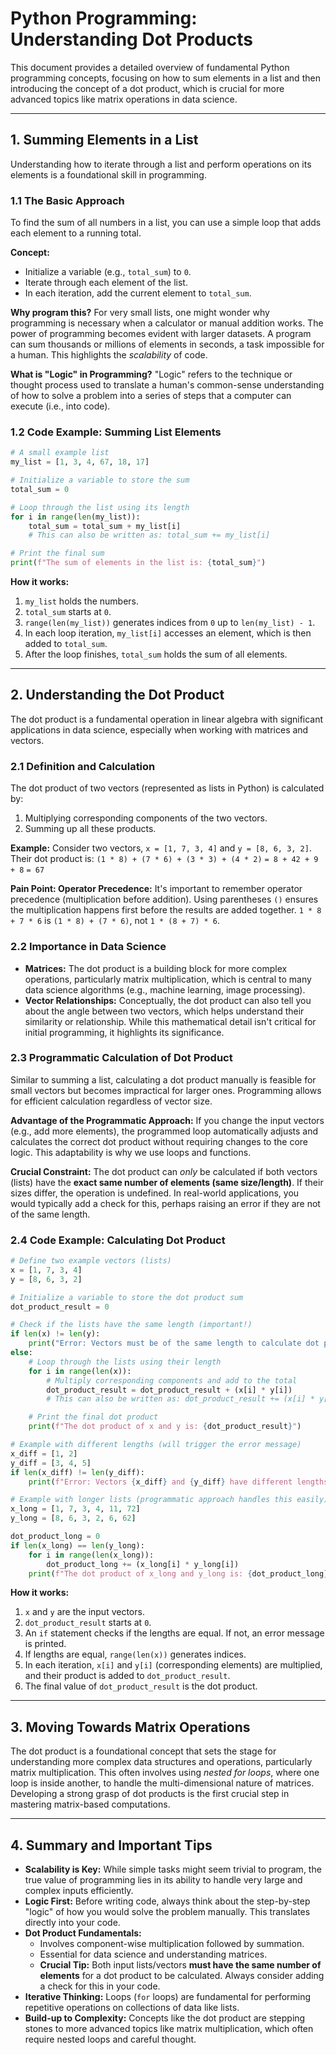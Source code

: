# Python Programming: Understanding Dot Products

This document provides a detailed overview of fundamental Python programming concepts, focusing on how to sum elements in a list and then introducing the concept of a dot product, which is crucial for more advanced topics like matrix operations in data science.

---

## 1. Summing Elements in a List

Understanding how to iterate through a list and perform operations on its elements is a foundational skill in programming.

### 1.1 The Basic Approach

To find the sum of all numbers in a list, you can use a simple loop that adds each element to a running total.

**Concept:**
*   Initialize a variable (e.g., `total_sum`) to `0`.
*   Iterate through each element of the list.
*   In each iteration, add the current element to `total_sum`.

**Why program this?**
For very small lists, one might wonder why programming is necessary when a calculator or manual addition works. The power of programming becomes evident with larger datasets. A program can sum thousands or millions of elements in seconds, a task impossible for a human. This highlights the *scalability* of code.

**What is "Logic" in Programming?**
"Logic" refers to the technique or thought process used to translate a human's common-sense understanding of how to solve a problem into a series of steps that a computer can execute (i.e., into code).

### 1.2 Code Example: Summing List Elements

```python
# A small example list
my_list = [1, 3, 4, 67, 18, 17]

# Initialize a variable to store the sum
total_sum = 0

# Loop through the list using its length
for i in range(len(my_list)):
    total_sum = total_sum + my_list[i]
    # This can also be written as: total_sum += my_list[i]

# Print the final sum
print(f"The sum of elements in the list is: {total_sum}")
```

**How it works:**
1.  `my_list` holds the numbers.
2.  `total_sum` starts at `0`.
3.  `range(len(my_list))` generates indices from `0` up to `len(my_list) - 1`.
4.  In each loop iteration, `my_list[i]` accesses an element, which is then added to `total_sum`.
5.  After the loop finishes, `total_sum` holds the sum of all elements.

---

## 2. Understanding the Dot Product

The dot product is a fundamental operation in linear algebra with significant applications in data science, especially when working with matrices and vectors.

### 2.1 Definition and Calculation

The dot product of two vectors (represented as lists in Python) is calculated by:
1.  Multiplying corresponding components of the two vectors.
2.  Summing up all these products.

**Example:**
Consider two vectors, `x = [1, 7, 3, 4]` and `y = [8, 6, 3, 2]`.
Their dot product is:
`(1 * 8) + (7 * 6) + (3 * 3) + (4 * 2)`
`= 8 + 42 + 9 + 8`
`= 67`

**Pain Point: Operator Precedence:**
It's important to remember operator precedence (multiplication before addition). Using parentheses `()` ensures the multiplication happens first before the results are added together.
`1 * 8 + 7 * 6` is `(1 * 8) + (7 * 6)`, not `1 * (8 + 7) * 6`.

### 2.2 Importance in Data Science

*   **Matrices:** The dot product is a building block for more complex operations, particularly matrix multiplication, which is central to many data science algorithms (e.g., machine learning, image processing).
*   **Vector Relationships:** Conceptually, the dot product can also tell you about the angle between two vectors, which helps understand their similarity or relationship. While this mathematical detail isn't critical for initial programming, it highlights its significance.

### 2.3 Programmatic Calculation of Dot Product

Similar to summing a list, calculating a dot product manually is feasible for small vectors but becomes impractical for larger ones. Programming allows for efficient calculation regardless of vector size.

**Advantage of the Programmatic Approach:**
If you change the input vectors (e.g., add more elements), the programmed loop automatically adjusts and calculates the correct dot product without requiring changes to the core logic. This adaptability is why we use loops and functions.

**Crucial Constraint:**
The dot product can *only* be calculated if both vectors (lists) have the **exact same number of elements (same size/length)**. If their sizes differ, the operation is undefined. In real-world applications, you would typically add a check for this, perhaps raising an error if they are not of the same length.

### 2.4 Code Example: Calculating Dot Product

```python
# Define two example vectors (lists)
x = [1, 7, 3, 4]
y = [8, 6, 3, 2]

# Initialize a variable to store the dot product sum
dot_product_result = 0

# Check if the lists have the same length (important!)
if len(x) != len(y):
    print("Error: Vectors must be of the same length to calculate dot product.")
else:
    # Loop through the lists using their length
    for i in range(len(x)):
        # Multiply corresponding components and add to the total
        dot_product_result = dot_product_result + (x[i] * y[i])
        # This can also be written as: dot_product_result += (x[i] * y[i])

    # Print the final dot product
    print(f"The dot product of x and y is: {dot_product_result}")

# Example with different lengths (will trigger the error message)
x_diff = [1, 2]
y_diff = [3, 4, 5]
if len(x_diff) != len(y_diff):
    print(f"Error: Vectors {x_diff} and {y_diff} have different lengths. Dot product cannot be calculated.")

# Example with longer lists (programmatic approach handles this easily)
x_long = [1, 7, 3, 4, 11, 72]
y_long = [8, 6, 3, 2, 6, 62]

dot_product_long = 0
if len(x_long) == len(y_long):
    for i in range(len(x_long)):
        dot_product_long += (x_long[i] * y_long[i])
    print(f"The dot product of x_long and y_long is: {dot_product_long}")
```

**How it works:**
1.  `x` and `y` are the input vectors.
2.  `dot_product_result` starts at `0`.
3.  An `if` statement checks if the lengths are equal. If not, an error message is printed.
4.  If lengths are equal, `range(len(x))` generates indices.
5.  In each iteration, `x[i]` and `y[i]` (corresponding elements) are multiplied, and their product is added to `dot_product_result`.
6.  The final value of `dot_product_result` is the dot product.

---

## 3. Moving Towards Matrix Operations

The dot product is a foundational concept that sets the stage for understanding more complex data structures and operations, particularly matrix multiplication. This often involves using *nested for loops*, where one loop is inside another, to handle the multi-dimensional nature of matrices. Developing a strong grasp of dot products is the first crucial step in mastering matrix-based computations.

---

## 4. Summary and Important Tips

*   **Scalability is Key:** While simple tasks might seem trivial to program, the true value of programming lies in its ability to handle very large and complex inputs efficiently.
*   **Logic First:** Before writing code, always think about the step-by-step "logic" of how you would solve the problem manually. This translates directly into your code.
*   **Dot Product Fundamentals:**
    *   Involves component-wise multiplication followed by summation.
    *   Essential for data science and understanding matrices.
    *   **Crucial Tip:** Both input lists/vectors **must have the same number of elements** for a dot product to be calculated. Always consider adding a check for this in your code.
*   **Iterative Thinking:** Loops (`for` loops) are fundamental for performing repetitive operations on collections of data like lists.
*   **Build-up to Complexity:** Concepts like the dot product are stepping stones to more advanced topics like matrix multiplication, which often require nested loops and careful thought.